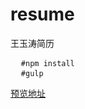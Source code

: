 # resume
王玉涛简历

<pre>
  <code>#npm install</code>
  <code>#gulp</code>
</pre>

[预览地址](https://wangdog.github.io/resume/)
